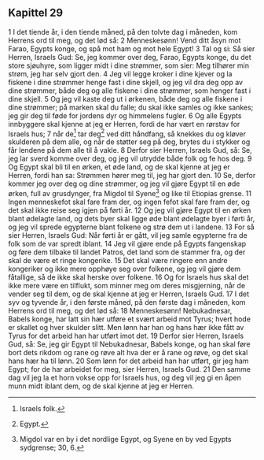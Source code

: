 ## Kapittel 29

1 I det tiende år, i den tiende måned, på den tolvte dag i måneden, kom Herrens ord til meg, og det lød så:
2 Menneskesønn! Vend ditt åsyn mot Farao, Egypts konge, og spå mot ham og mot hele Egypt!
3 Tal og si: Så sier Herren, Israels Gud: Se, jeg kommer over deg, Farao, Egypts konge, du det store sjøuhyre, som ligger midt i dine strømmer, som sier: Meg tilhører min strøm, jeg har selv gjort den.
4 Jeg vil legge kroker i dine kjever og la fiskene i dine strømmer henge fast i dine skjell, og jeg vil dra deg opp av dine strømmer, både deg og alle fiskene i dine strømmer, som henger fast i dine skjell.
5 Og jeg vil kaste deg ut i ørkenen, både deg og alle fiskene i dine strømmer; på marken skal du falle; du skal ikke samles og ikke sankes; jeg gir deg til føde for jordens dyr og himmelens fugler.
6 Og alle Egypts innbyggere skal kjenne at jeg er Herren, fordi de har vært en rørstav for Israels hus;
7 når de[^1] tar deg[^2] ved ditt håndfang, så knekkes du og kløver skulderen på dem alle, og når de støtter seg på deg, brytes du i stykker og får lendene på dem alle til å vakle.
8 Derfor sier Herren, Israels Gud, så: Se, jeg lar sverd komme over deg, og jeg vil utrydde både folk og fe hos deg.
9 Og Egypt skal bli til en ørken, et øde land, og de skal kjenne at jeg er Herren, fordi han sa: Strømmen hører meg til, jeg har gjort den.
10 Se, derfor kommer jeg over deg og dine strømmer, og jeg vil gjøre Egypt til en øde ørken, full av grusdynger, fra Migdol til Syene[^3] og like til Etiopias grense.
11 Ingen menneskefot skal fare fram der, og ingen fefot skal fare fram der, og det skal ikke reise seg igjen på førti år.
12 Og jeg vil gjøre Egypt til en ørken blant ødelagte land, og dets byer skal ligge øde blant ødelagte byer i førti år, og jeg vil sprede egypterne blant folkene og strø dem ut i landene.
13 For så sier Herren, Israels Gud: Når førti år er gått, vil jeg samle egypterne fra de folk som de var spredt iblant.
14 Jeg vil gjøre ende på Egypts fangenskap og føre dem tilbake til landet Patros, det land som de stammer fra, og der skal de være et ringe kongerike.
15 Det skal være ringere enn andre kongeriker og ikke mere opphøye seg over folkene, og jeg vil gjøre dem fåtallige, så de ikke skal herske over folkene.
16 Og for Israels hus skal det ikke mere være en tilflukt, som minner meg om deres misgjerning, når de vender seg til dem, og de skal kjenne at jeg er Herren, Israels Gud.
17 I det syv og tyvende år, i den første måned, på den første dag i måneden, kom Herrens ord til meg, og det lød så:
18 Menneskesønn! Nebukadnesar, Babels konge, har latt sin hær utføre et svært arbeid mot Tyrus; hvert hode er skallet og hver skulder slitt. Men lønn har han og hans hær ikke fått av Tyrus for det arbeid han har utført imot det.
19 Derfor sier Herren, Israels Gud, så: Se, jeg gir Egypt til Nebukadnesar, Babels konge, og han skal føre bort dets rikdom og rane og røve alt hva der er å rane og røve, og det skal hans hær ha til lønn.
20 Som lønn for det arbeid han har utført, gir jeg ham Egypt; for de har arbeidet for meg, sier Herren, Israels Gud.
21 Den samme dag vil jeg la et horn vokse opp for Israels hus, og deg vil jeg gi en åpen munn midt iblant dem, og de skal kjenne at jeg er Herren.

[^1]:  Israels folk.
[^2]:  Egypt.
[^3]:  Migdol var en by i det nordlige Egypt, og Syene en by ved Egypts sydgrense; 30, 6.
